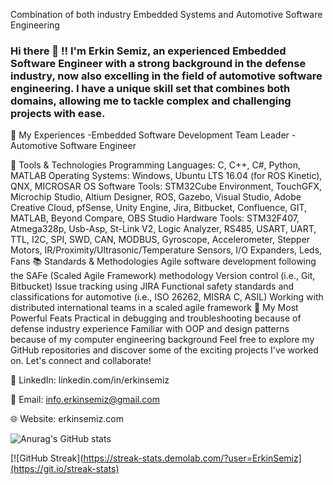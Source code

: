 
Combination of both industry Embedded Systems and Automotive Software Engineering
### Hi there 👋 !! I'm Erkin Semiz, an experienced Embedded Software Engineer with a strong background in the defense industry, now also excelling in the field of automotive software engineering. I have a unique skill set that combines both domains, allowing me to tackle complex and challenging projects with ease.

🚀 My Experiences
-Embedded Software Development Team Leader
-Automotive Software Engineer

🔧 Tools & Technologies
Programming Languages: C, C++, C#, Python, MATLAB
Operating Systems: Windows, Ubuntu LTS 16.04 (for ROS Kinetic), QNX, MICROSAR OS
Software Tools: STM32Cube Environment, TouchGFX, Microchip Studio, Altium Designer, ROS, Gazebo, Visual Studio, Adobe Creative Cloud, pfSense, Unity Engine, Jira, Bitbucket, Confluence, GIT, MATLAB, Beyond Compare, OBS Studio
Hardware Tools: STM32F407, Atmega328p, Usb-Asp, St-Link V2, Logic Analyzer, RS485, USART, UART, TTL, I2C, SPI, SWD, CAN, MODBUS, Gyroscope, Accelerometer, Stepper Motors, IR/Proximity/Ultrasonic/Temperature Sensors, I/O Expanders, Leds, Fans
📚 Standards & Methodologies
Agile software development following the SAFe (Scaled Agile Framework) methodology
Version control (i.e., Git, Bitbucket)
Issue tracking using JIRA
Functional safety standards and classifications for automotive (i.e., ISO 26262, MISRA C, ASIL)
Working with distributed international teams in a scaled agile framework
💪 My Most Powerful Feats
Practical in debugging and troubleshooting because of defense industry experience
Familiar with OOP and design patterns because of my computer engineering background
Feel free to explore my GitHub repositories and discover some of the exciting projects I've worked on. Let's connect and collaborate!

🔗 LinkedIn: linkedin.com/in/erkinsemiz

📩 Email: info.erkinsemiz@gmail.com

🌐 Website: erkinsemiz.com


![Anurag's GitHub stats](https://github-readme-stats.vercel.app/api?username=ErkinSemiz&show_icons=true&theme=radical)

[![GitHub Streak](https://streak-stats.demolab.com/?user=ErkinSemiz](https://git.io/streak-stats)


<!--
**ErkinSemiz/ErkinSemiz** is a ✨ _special_ ✨ repository because its `README.md` (this file) appears on your GitHub profile.

Here are some ideas to get you started:

- 🔭 I’m currently working on ...
- 🌱 I’m currently learning ...
- 👯 I’m looking to collaborate on ...
- 🤔 I’m looking for help with ...
- 💬 Ask me about ...
- 📫 How to reach me: ...
- 😄 Pronouns: ...
- ⚡ Fun fact: ...
-->
